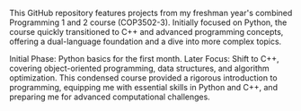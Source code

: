 This GitHub repository features projects from my freshman year's combined Programming 1 and 2 course (COP3502-3). Initially focused on Python, the course quickly transitioned to C++ and advanced programming concepts, offering a dual-language foundation and a dive into more complex topics.

Initial Phase: Python basics for the first month.
Later Focus: Shift to C++, covering object-oriented programming, data structures, and algorithm optimization.
This condensed course provided a rigorous introduction to programming, equipping me with essential skills in Python and C++, and preparing me for advanced computational challenges.
